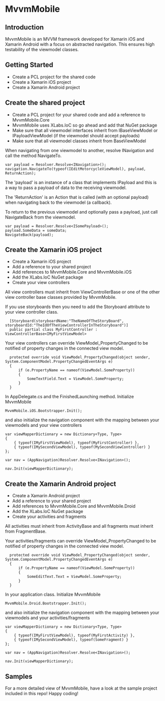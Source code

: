 # MvvmMobile #
## Introduction ##
MvvmMobile is an MVVM framework developed for Xamarin iOS and Xamarin Android with a focus on abstracted navigation. This ensures high testability of the viewmodel classes.

## Getting Started ##
- Create a PCL project for the shared code
- Create a Xamarin iOS project
- Create a Xamarin Android project

## Create the shared project ##
- Create a PCL project for your shared code and add a reference to MvvmMobile.Core
- MvvmMobile uses XLabs.IoC so go ahead and add that NuGet package
- Make sure that all viewmodel interfaces inherit from IBaseViewModel or IPayloadViewModel (if the viewmodel should accept payloads)
- Make sure that all viewmodel classes inherit from BaseViewModel

When navigating from one viewmodel to another, resolve INavigation and call the method NavigateTo.
```
var payload = Resolver.Resolve<INavigation>();
navigation.NavigateTo(typeof(IEditMotorcycleViewModel), payload, ReturnAction);
```
The 'payload' is an instance of a class that implements IPayload and this is a way to pass a payload of data to the receiving viewmodel.

The 'ReturnAction' is an Action that is called (with an optional payload) when navigating back to the viewmodel (a callback).

To return to the previous viewmodel and optionally pass a payload, just call NavigateBack from the viewmodel.
```
var payload = Resolver.Resolve<ISomePayload>();
payload.SomeData = someData;
NavigateBack(payload);
```

## Create the Xamarin iOS project ##
- Create a Xamarin iOS project
- Add a reference to your shared project
- Add references to MvvmMobile.Core and MvvmMobile.iOS
- Add the XLabs.IoC NuGet package
- Create your view controllers

All view controllers must inherit from ViewControllerBase or one of the other view controller base classes provided by MvvmMobile.

If you use storyboards then you need to add the Storyboard attribute to your view controller class.
```
  [Storyboard(storyboardName:"TheNameOfTheStoryBoard", storyboardId:"TheIdOfTheViewControllerInTheStoryboard")]
  public partial class MyFirstController : ViewControllerBase<IMyFirstViewModel>
```

Your view controllers can override ViewModel_PropertyChanged to be notified of property changes in the connected view model.
```
  protected override void ViewModel_PropertyChanged(object sender, System.ComponentModel.PropertyChangedEventArgs e)
  {
      if (e.PropertyName == nameof(ViewModel.SomeProperty))
      {
          SomeTextField.Text = ViewModel.SomeProperty;
      }
  }
```

In AppDelegate.cs and the FinishedLaunching method. Initialize MvvmMobile
```
MvvmMobile.iOS.Bootstrapper.Init();
```
and also initialize the navigation component with the mapping between your viewmodels and your view controllers
```
var viewMapperDictionary = new Dictionary<Type, Type>
{
    { typeof(IMyFirstViewModel), typeof(MyFirstController) },
    { typeof(IMySecondViewModel), typeof(MySecondViewController) }
};

var nav = (AppNavigation)Resolver.Resolve<INavigation>();

nav.Init(viewMapperDictionary);
```

## Create the Xamarin Android project ##
- Create a Xamarin Android project
- Add a reference to your shared project
- Add references to MvvmMobile.Core and MvvmMobile.Droid
- Add the XLabs.IoC NuGet package
- Create your activities and fragments

All activities must inherit from ActivityBase and all fragments must inherit from FragmentBase.

Your activities/fragments can override ViewModel_PropertyChanged to be notified of property changes in the connected view model.
```
  protected override void ViewModel_PropertyChanged(object sender, System.ComponentModel.PropertyChangedEventArgs e)
  {
      if (e.PropertyName == nameof(ViewModel.SomeProperty))
      {
          SomeEditText.Text = ViewModel.SomeProperty;
      }
  }
```

In your application class. Initialize MvvmMobile
```
MvvmMobile.Droid.Bootstrapper.Init();
```
and also initialize the navigation component with the mapping between your viewmodels and your activities/fragments
```
var viewMapperDictionary = new Dictionary<Type, Type>
{
    { typeof(IMyFirstViewModel), typeof(MyFirstActivity) },
    { typeof(IMySecondViewModel), typeof(SomeFragment) }
};

var nav = (AppNavigation)Resolver.Resolve<INavigation>();

nav.Init(viewMapperDictionary);
```

## Samples ##
For a more detailed view of MvvmMobile, have a look at the sample project included in this repo!
Happy coding!
